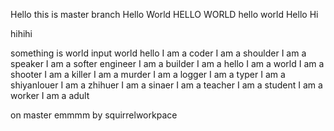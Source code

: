Hello this is master branch 
Hello World 
HELLO WORLD 
hello world 
Hello Hi

hihihi


something is world input world hello 
I am a coder
I am a shoulder
I am a speaker
I am a softer engineer
I am a builder 
I am a hello 
I am a world
I am a shooter
I am a killer
I am a murder
I am a logger
I am a typer
I am a shiyanlouer
I am a zhihuer
I am a sinaer
I am a teacher
I am a student
I am a worker
I am a adult

on master emmmm by squirrelworkpace
